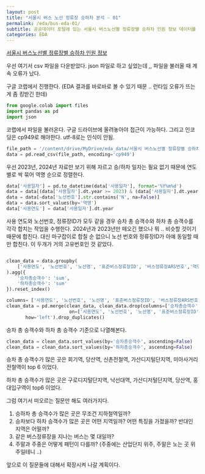```yaml
---
layout: post
title: "서울시 버스 노선 정류장 승하차 분석 - 01"
permalink: /eda/bus-eda-01/
subtitle: 공공데이터 포털에 있는 서울시 버스노선별 정류장별 승하차 인원 정보 데이터를 이용해서 EDA하기 위한 기초 작업을 해보자.  
categories: EDA
---
```



[서울시 버스노선별 정류장별 승하차 인원 정보](https://data.seoul.go.kr/dataList/OA-12912/S/1/datasetView.do)

우선 여기서 csv 파일을 다운받았다. 
json 파일로 하고 싶었는데 ,, 파일을 불러올 때 계속 오류가 났다. 

구글 코랩에서 진행한다. (EDA 결과를 바로바로 볼 수 있기 때문 .. 런타임 오류가 뜨는게 좀 킹받긴 한데) 

```python
from google.colab import files
import pandas as pd
import json
```

코랩에서 파일을 불러온다. 구글 드라이브에 올려놓아야 접근이 가능하다. 그리고 인코딩은 cp949로 해야한다. utf-8로는 인식이 안됨. 

```python
file_path = '/content/drive/MyDrive/eda_data/서울시 버스노선별 정류장별 승하차 인원 정보.csv'
data = pd.read_csv(file_path, encoding='cp949')
```

우선 2023년, 2024년 자료만 보기 위해 자르고 승/하차 일자는 필요 없기 때문에 연도별로 싹 묶어 역명 순으로 정렬한다. 

```python
data['사용일자'] = pd.to_datetime(data['사용일자'], format='%Y%m%d')
data = data[(data['사용일자'].dt.year >= 2023) & (data['사용일자'].dt.year <= 2024)]
data = data[~data['노선번호'].str.contains('N', na=False)]
data = data.sort_values(by='역명')
data['사용연도'] = data['사용일자'].dt.year
```

사용 연도와 노선번호, 정류장ID가 모두 같을 경우 승차 총 승객수와 하차 총 승객수를 각각 합치는 작업을 수행한다. 2024년과 2023년만 떼오긴 했으나 뭐 .. 비슷할 것이기 때문에 합친다. 대신 마구잡이로 합칠 순 없으니 노선 번호와 정류장ID가 아예 동일할 때만 합친다. 이 두개가 거의 고유번호인 것 같았다. 

```python

clean_data = data.groupby(
    ['사용연도', '노선번호', '노선명', '표준버스정류장ID', '버스정류장ARS번호','역명']
).agg({
    '승차총승객수': 'sum',
    '하차총승객수': 'sum'
}).reset_index()

columns= ['사용연도', '노선번호', '노선명', '표준버스정류장ID', '버스정류장ARS번호', '역명', '승차총승객수', '하차총승객수']
clean_data = pd.merge(clean_data, clean_data.drop(columns=['승차총승객수', '하차총승객수']), 
                       on=['사용연도', '노선번호', '노선명', '표준버스정류장ID', '버스정류장ARS번호', '역명'], 
       how='left').drop_duplicates()
```

승차 총 승객수와 하차 총 승객수 기준으로 나열해본다. 

```python
clean_data = clean_data.sort_values(by='승차총승객수', ascending=False)
clean_data = clean_data.sort_values(by='하차총승객수', ascending=False)
```

승차 총 승객수가 많은 곳은 회기역, 당산역, 신촌전철역, 가산디지털단지역, 미아사거리전철역이 top 6 이었다. 

하차 총 승객수가 많은 곳은 구로디지털단지역, 낙선대역, 가산디저털단지역, 당산역, 홍대입구역이 top6 이었다. 

그럼 여기서 떠오르는 질문만 해도 여러가지다. 

1. 승하차 총 승객수가 많은 곳은 무조건 지하철역일까? 
2. 승차보다 하차 승객수가 많은 곳은 어떤 지역일까? 어떤 특징을 가졌을까? 반대인 지역은 어떨까? 
3. 같은 버스정류장을 지나는 버스는 몇 대일까? 
4. 주말과 주중은 어떻게 패턴이 다를까? (주중에는 산업단지 위주, 주말은 노는 곳 위주일테니 ..)

앞으로 이 질문들에 대해서 확장시켜 나갈 계획이다. 